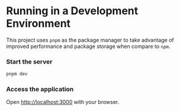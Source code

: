 # Running in a Development Environment

This project uses `pnpm` as the package manager to take advantage of improved performance and package storage when compare to `npm`.

### Start the server

```bash
pnpm dev
```

### Access the application

Open [http://localhost:3000](http://localhost:3000) with your browser.
